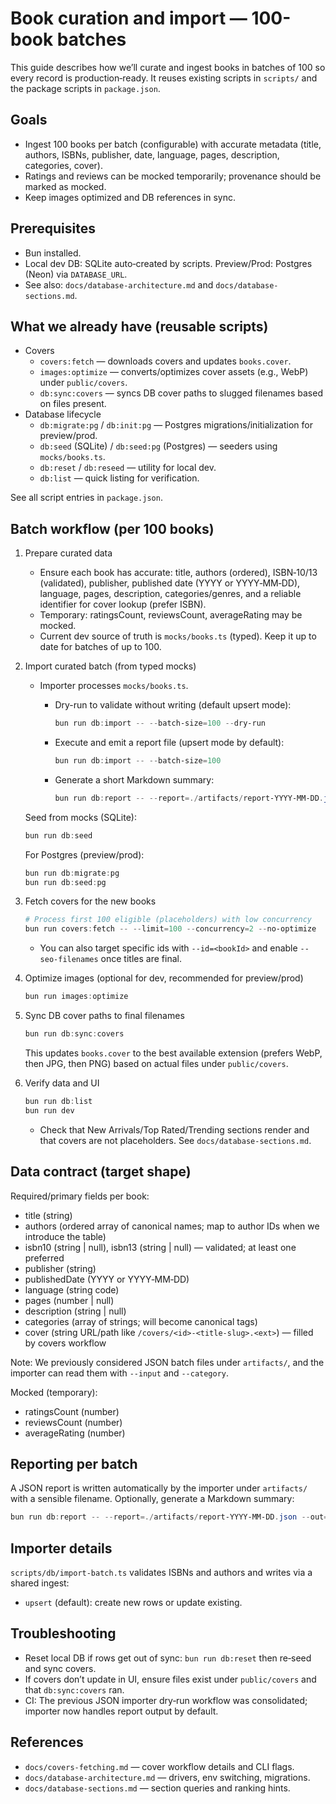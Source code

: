 # Book curation and import — 100-book batches

This guide describes how we’ll curate and ingest books in batches of 100 so every record is production‑ready. It reuses existing scripts in `scripts/` and the package scripts in `package.json`.

## Goals

- Ingest 100 books per batch (configurable) with accurate metadata (title, authors, ISBNs, publisher, date, language, pages, description, categories, cover).
- Ratings and reviews can be mocked temporarily; provenance should be marked as mocked.
- Keep images optimized and DB references in sync.

## Prerequisites

- Bun installed.
- Local dev DB: SQLite auto‑created by scripts. Preview/Prod: Postgres (Neon) via `DATABASE_URL`.
- See also: `docs/database-architecture.md` and `docs/database-sections.md`.

## What we already have (reusable scripts)

- Covers
  - `covers:fetch` — downloads covers and updates `books.cover`.
  - `images:optimize` — converts/optimizes cover assets (e.g., WebP) under `public/covers`.
  - `db:sync:covers` — syncs DB cover paths to slugged filenames based on files present.
- Database lifecycle
  - `db:migrate:pg` / `db:init:pg` — Postgres migrations/initialization for preview/prod.
  - `db:seed` (SQLite) / `db:seed:pg` (Postgres) — seeders using `mocks/books.ts`.
  - `db:reset` / `db:reseed` — utility for local dev.
  - `db:list` — quick listing for verification.

See all script entries in `package.json`.

## Batch workflow (per 100 books)

1) Prepare curated data
   - Ensure each book has accurate: title, authors (ordered), ISBN‑10/13 (validated), publisher, published date (YYYY or YYYY‑MM‑DD), language, pages, description, categories/genres, and a reliable identifier for cover lookup (prefer ISBN).
   - Temporary: ratingsCount, reviewsCount, averageRating may be mocked.
   - Current dev source of truth is `mocks/books.ts` (typed). Keep it up to date for batches of up to 100.

2) Import curated batch (from typed mocks)
   - Importer processes `mocks/books.ts`.
      - Dry-run to validate without writing (default upsert mode):

          ```powershell
          bun run db:import -- --batch-size=100 --dry-run
          ```

       - Execute and emit a report file (upsert mode by default):

          ```powershell
          bun run db:import -- --batch-size=100
          ```

       - Generate a short Markdown summary:

          ```powershell
          bun run db:report -- --report=./artifacts/report-YYYY-MM-DD.json --out=./artifacts/report-YYYY-MM-DD.md --max=20
          ```

   Seed from mocks (SQLite):

    ```powershell
    bun run db:seed
    ```

   For Postgres (preview/prod):

    ```powershell
    bun run db:migrate:pg
    bun run db:seed:pg
    ```

3) Fetch covers for the new books

   ```powershell
   # Process first 100 eligible (placeholders) with low concurrency
   bun run covers:fetch -- --limit=100 --concurrency=2 --no-optimize
   ```

   - You can also target specific ids with `--id=<bookId>` and enable `--seo-filenames` once titles are final.

4) Optimize images (optional for dev, recommended for preview/prod)

   ```powershell
   bun run images:optimize
   ```

5) Sync DB cover paths to final filenames

   ```powershell
   bun run db:sync:covers
   ```

   This updates `books.cover` to the best available extension (prefers WebP, then JPG, then PNG) based on actual files under `public/covers`.

6) Verify data and UI

   ```powershell
   bun run db:list
   bun run dev
   ```

   - Check that New Arrivals/Top Rated/Trending sections render and that covers are not placeholders. See `docs/database-sections.md`.

## Data contract (target shape)

Required/primary fields per book:
- title (string)
- authors (ordered array of canonical names; map to author IDs when we introduce the table)
- isbn10 (string | null), isbn13 (string | null) — validated; at least one preferred
- publisher (string)
- publishedDate (YYYY or YYYY‑MM‑DD)
- language (string code)
- pages (number | null)
- description (string | null)
- categories (array of strings; will become canonical tags)
- cover (string URL/path like `/covers/<id>-<title-slug>.<ext>`) — filled by covers workflow

Note: We previously considered JSON batch files under `artifacts/`, and the importer can read them with `--input` and `--category`.

Mocked (temporary):
- ratingsCount (number)
- reviewsCount (number)
- averageRating (number)

## Reporting per batch

A JSON report is written automatically by the importer under `artifacts/` with a sensible filename. Optionally, generate a Markdown summary:

```powershell
bun run db:report -- --report=./artifacts/report-YYYY-MM-DD.json --out=./artifacts/report-YYYY-MM-DD.md --max=20
```

## Importer details

`scripts/db/import-batch.ts` validates ISBNs and authors and writes via a shared ingest:
- `upsert` (default): create new rows or update existing.

## Troubleshooting

- Reset local DB if rows get out of sync: `bun run db:reset` then re‑seed and sync covers.
- If covers don’t update in UI, ensure files exist under `public/covers` and that `db:sync:covers` ran.
- CI: The previous JSON importer dry‑run workflow was consolidated; importer now handles report output by default.

## References

- `docs/covers-fetching.md` — cover workflow details and CLI flags.
- `docs/database-architecture.md` — drivers, env switching, migrations.
- `docs/database-sections.md` — section queries and ranking hints.
